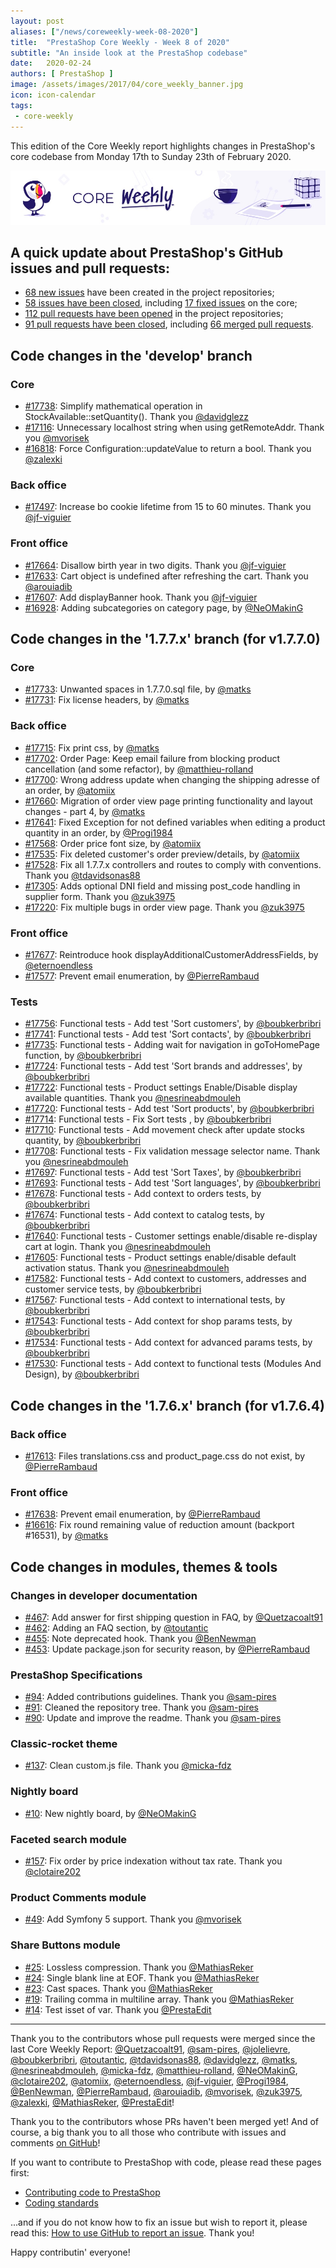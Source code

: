 ```yaml
---
layout: post
aliases: ["/news/coreweekly-week-08-2020"]
title:  "PrestaShop Core Weekly - Week 8 of 2020"
subtitle: "An inside look at the PrestaShop codebase"
date:   2020-02-24
authors: [ PrestaShop ]
image: /assets/images/2017/04/core_weekly_banner.jpg
icon: icon-calendar
tags:
 - core-weekly
---
```


This edition of the Core Weekly report highlights changes in PrestaShop's core codebase from Monday 17th to Sunday 23th of February 2020.

![Core Weekly banner](/assets/images/2018/12/banner-core-weekly.jpg)


## A quick update about PrestaShop's GitHub issues and pull requests:

- [68 new issues](https://github.com/search?q=org%3APrestaShop+is%3Apublic++-repo%3Aprestashop%2Fprestashop.github.io++is%3Aissue+created%3A2020-02-17..2020-02-23) have been created in the project repositories;
- [58 issues have been closed](https://github.com/search?q=org%3APrestaShop+is%3Apublic++-repo%3Aprestashop%2Fprestashop.github.io++is%3Aissue+closed%3A2020-02-17..2020-02-23), including [17 fixed issues](https://github.com/search?q=org%3APrestaShop+is%3Apublic++-repo%3Aprestashop%2Fprestashop.github.io++is%3Aissue+label%3Afixed+closed%3A2020-02-17..2020-02-23) on the core;
- [112 pull requests have been opened](https://github.com/search?q=org%3APrestaShop+is%3Apublic++-repo%3Aprestashop%2Fprestashop.github.io++is%3Apr+created%3A2020-02-17..2020-02-23) in the project repositories;
- [91 pull requests have been closed](https://github.com/search?q=org%3APrestaShop+is%3Apublic++-repo%3Aprestashop%2Fprestashop.github.io++is%3Apr+closed%3A2020-02-17..2020-02-23), including [66 merged pull requests](https://github.com/search?q=org%3APrestaShop+is%3Apublic++-repo%3Aprestashop%2Fprestashop.github.io++is%3Apr+merged%3A2020-02-17..2020-02-23).


## Code changes in the 'develop' branch


### Core
* [#17738](https://github.com/PrestaShop/PrestaShop/pull/17738): Simplify mathematical operation in StockAvailable::setQuantity(). Thank you [@davidglezz](https://github.com/davidglezz)
* [#17116](https://github.com/PrestaShop/PrestaShop/pull/17116): Unnecessary localhost string when using getRemoteAddr. Thank you [@mvorisek](https://github.com/mvorisek)
* [#16818](https://github.com/PrestaShop/PrestaShop/pull/16818): Force Configuration::updateValue to return a bool. Thank you [@zalexki](https://github.com/zalexki)


### Back office
* [#17497](https://github.com/PrestaShop/PrestaShop/pull/17497): Increase bo cookie lifetime from 15 to 60 minutes. Thank you [@jf-viguier](https://github.com/jf-viguier)


### Front office
* [#17664](https://github.com/PrestaShop/PrestaShop/pull/17664): Disallow birth year in two digits. Thank you [@jf-viguier](https://github.com/jf-viguier)
* [#17633](https://github.com/PrestaShop/PrestaShop/pull/17633): Cart object is undefined after refreshing the cart. Thank you [@arouiadib](https://github.com/arouiadib)
* [#17607](https://github.com/PrestaShop/PrestaShop/pull/17607): Add displayBanner hook. Thank you [@jf-viguier](https://github.com/jf-viguier)
* [#16928](https://github.com/PrestaShop/PrestaShop/pull/16928): Adding subcategories on category page, by [@NeOMakinG](https://github.com/NeOMakinG)



## Code changes in the '1.7.7.x' branch (for v1.7.7.0)


### Core
* [#17733](https://github.com/PrestaShop/PrestaShop/pull/17733): Unwanted spaces in 1.7.7.0.sql file, by [@matks](https://github.com/matks)
* [#17731](https://github.com/PrestaShop/PrestaShop/pull/17731): Fix license headers, by [@matks](https://github.com/matks)


### Back office
* [#17715](https://github.com/PrestaShop/PrestaShop/pull/17715): Fix print css, by [@matks](https://github.com/matks)
* [#17702](https://github.com/PrestaShop/PrestaShop/pull/17702): Order Page: Keep email failure from blocking product cancellation (and some refactor), by [@matthieu-rolland](https://github.com/matthieu-rolland)
* [#17700](https://github.com/PrestaShop/PrestaShop/pull/17700): Wrong address update when changing the shipping adresse of an order, by [@atomiix](https://github.com/atomiix)
* [#17660](https://github.com/PrestaShop/PrestaShop/pull/17660): Migration of order view page printing functionality and layout changes - part 4, by [@matks](https://github.com/matks)
* [#17641](https://github.com/PrestaShop/PrestaShop/pull/17641): Fixed Exception for not defined variables when editing a product quantity in an order, by [@Progi1984](https://github.com/Progi1984)
* [#17568](https://github.com/PrestaShop/PrestaShop/pull/17568): Order price font size, by [@atomiix](https://github.com/atomiix)
* [#17535](https://github.com/PrestaShop/PrestaShop/pull/17535): Fix deleted customer's order preview/details, by [@atomiix](https://github.com/atomiix)
* [#17528](https://github.com/PrestaShop/PrestaShop/pull/17528): Fix all 1.7.7.x controllers and routes to comply with conventions. Thank you [@tdavidsonas88](https://github.com/tdavidsonas88)
* [#17305](https://github.com/PrestaShop/PrestaShop/pull/17305): Adds optional DNI field and missing post_code handling in supplier form. Thank you [@zuk3975](https://github.com/zuk3975)
* [#17220](https://github.com/PrestaShop/PrestaShop/pull/17220): Fix multiple bugs in order view page. Thank you [@zuk3975](https://github.com/zuk3975)


### Front office
* [#17677](https://github.com/PrestaShop/PrestaShop/pull/17677): Reintroduce hook displayAdditionalCustomerAddressFields, by [@eternoendless](https://github.com/eternoendless)
* [#17577](https://github.com/PrestaShop/PrestaShop/pull/17577): Prevent email enumeration, by [@PierreRambaud](https://github.com/PierreRambaud)


### Tests
* [#17756](https://github.com/PrestaShop/PrestaShop/pull/17756): Functional tests - Add test 'Sort customers', by [@boubkerbribri](https://github.com/boubkerbribri)
* [#17741](https://github.com/PrestaShop/PrestaShop/pull/17741): Functional tests - Add test 'Sort contacts', by [@boubkerbribri](https://github.com/boubkerbribri)
* [#17735](https://github.com/PrestaShop/PrestaShop/pull/17735): Functional tests - Adding wait for navigation in goToHomePage function, by [@boubkerbribri](https://github.com/boubkerbribri)
* [#17724](https://github.com/PrestaShop/PrestaShop/pull/17724): Functional tests - Add test 'Sort brands and addresses', by [@boubkerbribri](https://github.com/boubkerbribri)
* [#17722](https://github.com/PrestaShop/PrestaShop/pull/17722): Functional tests - Product settings Enable/Disable display available quantities. Thank you [@nesrineabdmouleh](https://github.com/nesrineabdmouleh)
* [#17720](https://github.com/PrestaShop/PrestaShop/pull/17720): Functional tests - Add test 'Sort products', by [@boubkerbribri](https://github.com/boubkerbribri)
* [#17714](https://github.com/PrestaShop/PrestaShop/pull/17714): Functional tests - Fix Sort tests , by [@boubkerbribri](https://github.com/boubkerbribri)
* [#17710](https://github.com/PrestaShop/PrestaShop/pull/17710): Functional tests - Add movement check after update stocks quantity, by [@boubkerbribri](https://github.com/boubkerbribri)
* [#17708](https://github.com/PrestaShop/PrestaShop/pull/17708): Functional tests - Fix validation message selector name. Thank you [@nesrineabdmouleh](https://github.com/nesrineabdmouleh)
* [#17697](https://github.com/PrestaShop/PrestaShop/pull/17697): Functional tests - Add test 'Sort Taxes', by [@boubkerbribri](https://github.com/boubkerbribri)
* [#17693](https://github.com/PrestaShop/PrestaShop/pull/17693): Functional tests - Add test 'Sort languages', by [@boubkerbribri](https://github.com/boubkerbribri)
* [#17678](https://github.com/PrestaShop/PrestaShop/pull/17678): Functional tests - Add context to orders tests, by [@boubkerbribri](https://github.com/boubkerbribri)
* [#17674](https://github.com/PrestaShop/PrestaShop/pull/17674): Functional tests - Add context to catalog tests, by [@boubkerbribri](https://github.com/boubkerbribri)
* [#17640](https://github.com/PrestaShop/PrestaShop/pull/17640): Functional tests - Customer settings enable/disable re-display cart at login. Thank you [@nesrineabdmouleh](https://github.com/nesrineabdmouleh)
* [#17605](https://github.com/PrestaShop/PrestaShop/pull/17605): Functional tests - Product settings enable/disable default activation status. Thank you [@nesrineabdmouleh](https://github.com/nesrineabdmouleh)
* [#17582](https://github.com/PrestaShop/PrestaShop/pull/17582): Functional tests - Add context to customers, addresses and customer service tests, by [@boubkerbribri](https://github.com/boubkerbribri)
* [#17567](https://github.com/PrestaShop/PrestaShop/pull/17567): Functional tests - Add context to international tests, by [@boubkerbribri](https://github.com/boubkerbribri)
* [#17543](https://github.com/PrestaShop/PrestaShop/pull/17543): Functional tests - Add context for shop params tests, by [@boubkerbribri](https://github.com/boubkerbribri)
* [#17534](https://github.com/PrestaShop/PrestaShop/pull/17534): Functional tests - Add context for advanced params tests, by [@boubkerbribri](https://github.com/boubkerbribri)
* [#17530](https://github.com/PrestaShop/PrestaShop/pull/17530): Functional tests - Add context to functional tests (Modules And Design), by [@boubkerbribri](https://github.com/boubkerbribri)


## Code changes in the '1.7.6.x' branch (for v1.7.6.4)


### Back office
* [#17613](https://github.com/PrestaShop/PrestaShop/pull/17613): Files translations.css and product_page.css do not exist, by [@PierreRambaud](https://github.com/PierreRambaud)


### Front office
* [#17638](https://github.com/PrestaShop/PrestaShop/pull/17638): Prevent email enumeration, by [@PierreRambaud](https://github.com/PierreRambaud)
* [#16616](https://github.com/PrestaShop/PrestaShop/pull/16616): Fix round remaining value of reduction amount (backport #16531), by [@matks](https://github.com/matks)


## Code changes in modules, themes & tools


### Changes in developer documentation
* [#467](https://github.com/PrestaShop/docs/pull/467): Add answer for first shipping question in FAQ, by [@Quetzacoalt91](https://github.com/Quetzacoalt91)
* [#462](https://github.com/PrestaShop/docs/pull/462): Adding an FAQ section, by [@toutantic](https://github.com/toutantic)
* [#455](https://github.com/PrestaShop/docs/pull/455): Note deprecated hook. Thank you [@BenNewman](https://github.com/BenNewman)
* [#453](https://github.com/PrestaShop/docs/pull/453): Update package.json for security reason, by [@PierreRambaud](https://github.com/PierreRambaud)


### PrestaShop Specifications
* [#94](https://github.com/PrestaShop/prestashop-specs/pull/94): Added contributions guidelines. Thank you [@sam-pires](https://github.com/sam-pires)
* [#91](https://github.com/PrestaShop/prestashop-specs/pull/91): Cleaned the repository tree. Thank you [@sam-pires](https://github.com/sam-pires)
* [#90](https://github.com/PrestaShop/prestashop-specs/pull/90): Update and improve the readme. Thank you [@sam-pires](https://github.com/sam-pires)


### Classic-rocket theme
* [#137](https://github.com/PrestaShop/classic-rocket/pull/137): Clean custom.js file. Thank you [@micka-fdz](https://github.com/micka-fdz)


### Nightly board
* [#10](https://github.com/PrestaShop/nightly-board/pull/10): New nightly board, by [@NeOMakinG](https://github.com/NeOMakinG)


### Faceted search module
* [#157](https://github.com/PrestaShop/ps_facetedsearch/pull/157): Fix order by price indexation without tax rate. Thank you [@clotaire202](https://github.com/clotaire202)


### Product Comments module
* [#49](https://github.com/PrestaShop/productcomments/pull/49): Add Symfony 5 support. Thank you [@mvorisek](https://github.com/mvorisek)


### Share Buttons module
* [#25](https://github.com/PrestaShop/ps_sharebuttons/pull/25): Lossless compression. Thank you [@MathiasReker](https://github.com/MathiasReker)
* [#24](https://github.com/PrestaShop/ps_sharebuttons/pull/24): Single blank line at EOF. Thank you [@MathiasReker](https://github.com/MathiasReker)
* [#23](https://github.com/PrestaShop/ps_sharebuttons/pull/23): Cast spaces. Thank you [@MathiasReker](https://github.com/MathiasReker)
* [#19](https://github.com/PrestaShop/ps_sharebuttons/pull/19): Trailing comma in multiline array. Thank you [@MathiasReker](https://github.com/MathiasReker)
* [#14](https://github.com/PrestaShop/ps_sharebuttons/pull/14): Test isset of var. Thank you [@PrestaEdit](https://github.com/PrestaEdit)


<hr />

Thank you to the contributors whose pull requests were merged since the last Core Weekly Report: [@Quetzacoalt91](https://github.com/Quetzacoalt91), [@sam-pires](https://github.com/sam-pires), [@jolelievre](https://github.com/jolelievre), [@boubkerbribri](https://github.com/boubkerbribri), [@toutantic](https://github.com/toutantic), [@tdavidsonas88](https://github.com/tdavidsonas88), [@davidglezz](https://github.com/davidglezz), [@matks](https://github.com/matks), [@nesrineabdmouleh](https://github.com/nesrineabdmouleh), [@micka-fdz](https://github.com/micka-fdz), [@matthieu-rolland](https://github.com/matthieu-rolland), [@NeOMakinG](https://github.com/NeOMakinG), [@clotaire202](https://github.com/clotaire202), [@atomiix](https://github.com/atomiix), [@eternoendless](https://github.com/eternoendless), [@jf-viguier](https://github.com/jf-viguier), [@Progi1984](https://github.com/Progi1984), [@BenNewman](https://github.com/BenNewman), [@PierreRambaud](https://github.com/PierreRambaud), [@arouiadib](https://github.com/arouiadib), [@mvorisek](https://github.com/mvorisek), [@zuk3975](https://github.com/zuk3975), [@zalexki](https://github.com/zalexki), [@MathiasReker](https://github.com/MathiasReker), [@PrestaEdit](https://github.com/PrestaEdit)!

Thank you to the contributors whose PRs haven't been merged yet! And of course, a big thank you to all those who contribute with issues and comments [on GitHub](https://github.com/PrestaShop/PrestaShop)!

If you want to contribute to PrestaShop with code, please read these pages first:

 * [Contributing code to PrestaShop](https://devdocs.prestashop.com/1.7/contribute/contribution-guidelines/)
 * [Coding standards](https://devdocs.prestashop.com/1.7/development/coding-standards/)

...and if you do not know how to fix an issue but wish to report it, please read this: [How to use GitHub to report an issue](https://devdocs.prestashop.com/1.7/contribute/contribute-reporting-issues/). Thank you!

Happy contributin' everyone!


